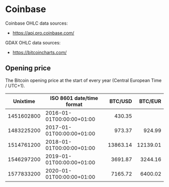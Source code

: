 # Coinbase
Coinbase OHLC data sources:
- https://api.pro.coinbase.com/

GDAX OHLC data sources:
- https://bitcoincharts.com/

## Opening price
The Bitcoin opening price at the start of every year (Central European Time / UTC+1).

| Unixtime   | ISO 8601 date/time format | BTC/USD   | BTC/EUR   |
|------------|---------------------------|----------:|----------:|
| 1451602800 | 2016-01-01T00:00:00+01:00 |    430.35 |           |
| 1483225200 | 2017-01-01T00:00:00+01:00 |    973.37 |    924.99 |
| 1514761200 | 2018-01-01T00:00:00+01:00 |  13863.14 |  12139.01 |
| 1546297200 | 2019-01-01T00:00:00+01:00 |   3691.87 |   3244.16 |
| 1577833200 | 2020-01-01T00:00:00+01:00 |   7165.72 |   6400.02 |
